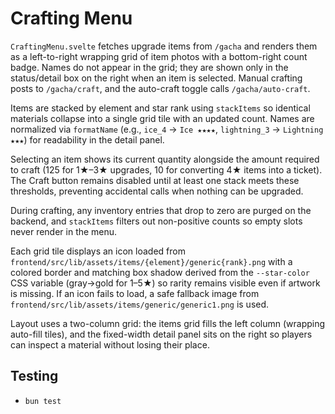 # Crafting Menu

`CraftingMenu.svelte` fetches upgrade items from `/gacha` and renders them as a
left-to-right wrapping grid of item photos with a bottom-right count badge.
Names do not appear in the grid; they are shown only in the status/detail box on
the right when an item is selected. Manual crafting posts to `/gacha/craft`, and
the auto-craft toggle calls `/gacha/auto-craft`.

Items are stacked by element and star rank using `stackItems` so identical
materials collapse into a single grid tile with an updated count. Names are
normalized via `formatName` (e.g., `ice_4` → `Ice ★★★★`,
`lightning_3` → `Lightning ★★★`) for readability in the detail panel.

Selecting an item shows its current quantity alongside the amount required to
craft (125 for 1★–3★ upgrades, 10 for converting 4★ items into a ticket). The
Craft button remains disabled until at least one stack meets these thresholds,
preventing accidental calls when nothing can be upgraded.

During crafting, any inventory entries that drop to zero are purged on the
backend, and `stackItems` filters out non-positive counts so empty slots never
render in the menu.

Each grid tile displays an icon loaded from
`frontend/src/lib/assets/items/{element}/generic{rank}.png` with a colored
border and matching box shadow derived from the `--star-color` CSS variable
(gray→gold for 1–5★) so rarity remains visible even if artwork is missing. If an
icon fails to load, a safe fallback image from
`frontend/src/lib/assets/items/generic/generic1.png` is used.

Layout uses a two-column grid: the items grid fills the left column (wrapping
auto-fill tiles), and the fixed-width detail panel sits on the right so players
can inspect a material without losing their place.

## Testing
- `bun test`
